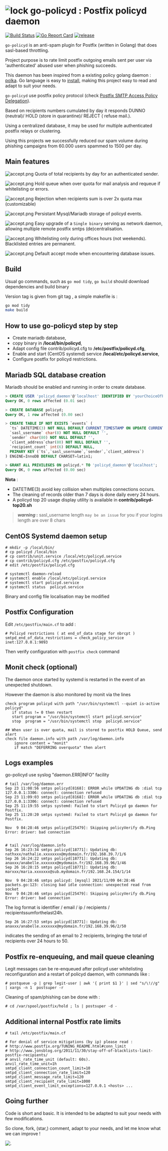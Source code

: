 # ![lock](docs/24-security-lock.png) go-policyd : Postfix policyd daemon

[![Build Status](https://travis-ci.com/thc2cat/go-policyd.svg?branch=for_github)](https://travis-ci.org/thc2cat/go-policyd)
[![Go Report Card](https://goreportcard.com/badge/github.com/thc2cat/go-policyd)](https://goreportcard.com/report/github.com/thc2cat/go-policyd)
[![release](https://badges.genua.fr/github/tag/thc2cat/go-policyd.svg?label=release)](https://github.com/thc2cat/go-policyd/releases/latest)

`go-policyd` is an anti-spam plugin for Postfix (written in Golang) that does sasl-based throttling.

Project purpose is to rate limit postfix outgoing emails sent per user via 'authenticated' abused user when phishing succeeds.

This daemon has been inspired from a existing policy golang daemon : [polka](https://github.com/SimoneLazzaris/polka).
Go language is easy to [install](https://golang.org/doc/install), making this project easy to read and adapt to suit your needs.

`go-policyd` use postfix policy protocol (check [Postfix SMTP Access Policy Delegation](http://www.postfix.org/SMTPD_POLICY_README.html)).

Based on recipients numbers cumulated by day it responds DUNNO (neutral)/ HOLD (store in quarantine)/ REJECT ( refuse mail.).

Using a centralized database, it may be used for multiple authenticated postfix relays or clustering.

Using this projects we successfully reduced our spam volume during phishing campaigns from 60.000 users spammed to 1500 per day.

## Main features

  ![accept.png](docs/accept.png) Quota of total recipients by day for an authenticated sender.

  ![accept.png](docs/accept.png) Hold queue when over quota for mail analysis and requeue if whitelisting or errors.

  ![accept.png](docs/accept.png) Rejection when recipients sum is over 2x quota max (customizable)

  ![accept.png](docs/accept.png) Persistant Mysql/Mariadb storage of policyd events.

  ![accept.png](docs/accept.png) Easy upgrade of a `Single binary` serving as network daemon, allowing multiple remote postfix smtps (de)centralisation.

  ![accept.png](docs/accept.png) Whitelisting only during offices hours (not weekends). Blacklisted entries are permanent.

  ![accept.png](docs/accept.png) Default accept mode when encountering database issues.

## Build

Usual go commands, such as `go mod tidy`, `go build` should download dependencies and build binary

Version tag is given from git tag , a simple makefile is :

```bash
go mod tidy
make build
```

## How to use go-policyd step by step

* Create mariadb database,
* copy binary  in __/local/bin/policyd__,
* Adapt config file contrib/policyd.cfg to  __/etc/postfix/policyd.cfg__,
* Enable and start (CentOS systemd) service  __/local/etc/policyd.service__,
* Configure postfix for policyd restrictions.

## Mariadb SQL database creation

Mariadb should be enabled and running in order to create database.

```SQL
> CREATE USER 'policyd_daemon'@'localhost' IDENTIFIED BY 'yourChoiceOfPassword';
Query OK, 0 rows affected (0.01 sec)

> CREATE DATABASE policyd;
Query OK, 1 row affected (0.00 sec)

> CREATE TABLE IF NOT EXISTS `events` (
  `ts` DATETIME(3) NOT NULL DEFAULT CURRENT_TIMESTAMP ON UPDATE CURRENT_TIMESTAMP,
  `sasl_username` char(8) NOT NULL DEFAULT '',
  `sender` char(80) NOT NULL DEFAULT '',
  `client_address`char(80) NOT NULL DEFAULT '',
  `recipient_count` int(6) DEFAULT NULL,
  PRIMARY KEY (`ts`,`sasl_username`,`sender`,`client_address`)
) ENGINE=InnoDB DEFAULT CHARSET=latin1;

> GRANT ALL PRIVILEGES ON policyd.* TO 'policyd_daemon'@'localhost';
Query OK, 0 rows affected (0.00 sec)
```

__Nota__ :

* DATETIME(3) avoid key collision when multiples connections occurs.
* The cleaning of records older than 7 days is done daily every 24 hours.
* A policyd top 20 usage display utility is available in **contrib/policyd-top20.sh**

> **_warning_ :**  sasl_username length `may be an issue` for you if your logins length are over 8 chars

## CentOS Systemd daemon setup

```Shell Session
# mkdir -p /local/bin/
# cp policyd /local/bin
# cp contrib/unit.service /local/etc/policyd.service
# cp contrib/policyd.cfg /etc/postfix/policyd.cfg
# edit /etc/postfix/policyd.cfg

# systemctl daemon-reload
# systemctl enable /local/etc/policyd.service
# systemctl start policyd.service
# systemctl status  policyd.service
```

Binary and config file localisation may be modified

## Postfix Configuration

Edit `/etc/postfix/main.cf` to add :

```shell
# Policyd restrictions ( at end_of_data stage for nbrcpt )
smtpd_end_of_data_restrictions = check_policy_service inet:127.0.0.1:9093
```

Then verify configuration with `postfix check` command

## Monit check (optional)

The daemon once started by systemd is restarted in the event of an unexpected shutdown.

However the daemon is also monitored by monit via the lines

```shell
check program policyd with path "/usr/bin/systemctl --quiet is-active policyd"
   if status != 0 then restart
   start program = "/usr/bin/systemctl start policyd.service"
   stop  program = "/usr/bin/systemctl stop  policyd.service"

## When user is over quota, mail is stored to postfix HOLD Queue, send alert
check file daemon.info with path /var/log/daemon.info
    ignore content = "monit"
    if match "DEFERRING overquota" then alert

```

## Logs examples

go-policyd use syslog "daemon.ERR|INFO" facility

```Shell Session
# tail /var/log/daemon.err
Sep 23 11:08:56 smtps policyd[8168]: ERROR while UPDATING db :dial tcp 127.0.0.1:3306: connect: connection refused
Sep 23 11:09:03 smtps policyd[8168]: ERROR while UPDATING db :dial tcp 127.0.0.1:3306: connect: connection refused
Sep 25 11:19:55 smtps systemd: Failed to start Policyd go daemon for Postfix.
Sep 25 11:20:20 smtps systemd: Failed to start Policyd go daemon for Postfix.

Nov  9 04:28:46 smtps policyd[25479]: Skipping policyVerify db.Ping Error: driver: bad connection


# tail /var/log/daemon.info
Sep 26 16:23:34 smtps policyd[18771]: Updating db: nathxxx/nathalie.xxxxxxxx@mydomain.fr/192.168.39.7/1/6
Sep 26 16:24:22 smtps policyd[18771]: Updating db: anaxxx/anabelle.xxxxxxx@mydomain.fr/192.168.39.96/1/46
Sep 26 16:28:15 smtps policyd[18771]: Updating db: marxxx/maria.xxxxxxx@sub.mydomain.fr/192.168.24.154/1/14

Nov  9 04:28:46 smtps policyd: [mysql] 2021/11/09 04:28:46 packets.go:123: closing bad idle connection: unexpected read from socket
Nov  9 04:28:46 smtps policyd[25479]: Skipping policyVerify db.Ping Error: driver: bad connection

```

The log format is identifier / email / ip / recipients / recipientssumforthelast24h.

```shell
Sep 26 16:27:53 smtps policyd[18771]: Updating db: anaxxx/anabelle.xxxxxxx@mydomain.fr/192.168.39.96/2/50
```

indicates the sending of an email to 2 recipients, bringing the total of recipients over 24 hours to 50.

## Postfix re-enqueuing, and mail queue cleaning

Legit messages can be re-enqueued after policyd user whitelisting reconfiguration and a restart of policyd daemon, with commands like :

```shell
# postqueue -p | grep legit-user | awk '{ print $1 }' | sed "s/\!//g" | xargs -n 1  postsuper -r
```

Cleaning of spam/phishing can be done with :

```shell
# cd /var/spool/postfix/hold ; ls | postsuper -d -
```

## Additional internal Postfix rate limits

```shell
# tail /etc/postfix/main.cf 

# For denial of service mitigations (by ip) please read : 
# http://www.postfix.org/TUNING_README.html#conn_limit
# http://www.jonsblog.org/2011/11/30/stay-off-of-blacklists-limit-postfix-recipients/
# anvil_rate_time_unit (default: 60s).
anvil_rate_time_unit=1h
smtpd_client_connection_count_limit=10
smtpd_client_connection_rate_limit=120
smtpd_client_message_rate_limit=120
smtpd_client_recipient_rate_limit=1000
smtpd_client_event_limit_exceptions=127.0.0.1 <hosts> ...
```

## Going further

Code is short and basic. It is intended to be adapted to suit your needs with few modifications.

So clone, fork, (star,) comment, adapt to your needs, and let me know what we can improve !

![.](https://pixelgif.dll.prism.uvsq.fr/pixel.gif?github-go-policyd)
